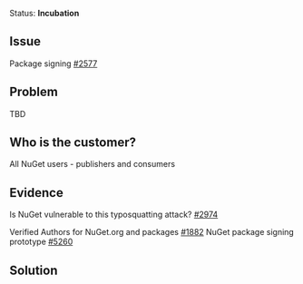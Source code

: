 Status: **Incubation**

## Issue
Package signing [#2577](https://github.com/NuGet/Home/issues/2577)

## Problem
TBD

## Who is the customer?
All NuGet users - publishers and consumers

## Evidence
Is NuGet vulnerable to this typosquatting attack? [#2974](https://github.com/NuGet/Home/issues/2974)

Verified Authors for NuGet.org and packages [#1882](https://github.com/NuGet/Home/issues/1882)
NuGet package signing prototype [#5260](https://github.com/NuGet/Home/issues/5260)

## Solution
